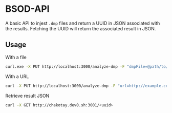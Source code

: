 # BSOD-API

A basic API to injest `.dmp` files and return a UUID in JSON associated with the results. Fetching the UUID will return the associated result in JSON.

## Usage
With a file
```bash
curl.exe -X PUT http://localhost:3000/analyze-dmp -F "dmpFile=@path/to/test.dmp"
```

With a URL
```bash
curl -X PUT http://localhost:3000/analyze-dmp -F "url=http://example.com/file.dmp"
```

Retrieve result JSON
```bash
curl -X GET http://chakotay.dev0.sh:3001/<uuid>
```